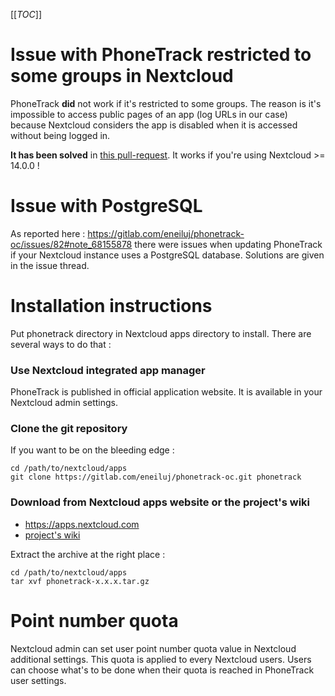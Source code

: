 [[_TOC_]]

# Issue with PhoneTrack restricted to some groups in Nextcloud

PhoneTrack **did** not work if it's restricted to some groups. The reason is it's impossible to access public pages of an app (log URLs in our case) because Nextcloud considers the app is disabled when it is accessed without being logged in.

**It has been solved** in [this pull-request](https://github.com/nextcloud/server/pull/8593). It works if you're using Nextcloud >= 14.0.0 !

# Issue with PostgreSQL

As reported here :
https://gitlab.com/eneiluj/phonetrack-oc/issues/82#note_68155878
there were issues when updating PhoneTrack if your Nextcloud instance uses a PostgreSQL database. Solutions are given in the issue thread.

# Installation instructions

Put phonetrack directory in Nextcloud apps directory to install.
There are several ways to do that :

### Use Nextcloud integrated app manager

PhoneTrack is published in official application website. It is available in your Nextcloud admin settings.

### Clone the git repository

If you want to be on the bleeding edge :

```
cd /path/to/nextcloud/apps
git clone https://gitlab.com/eneiluj/phonetrack-oc.git phonetrack
```

### Download from Nextcloud apps website or the project's wiki

* https://apps.nextcloud.com 
* [project's wiki](https://gitlab.com/eneiluj/phonetrack-oc/wikis/home#releases-for-nextcloud)

Extract the archive at the right place :
```
cd /path/to/nextcloud/apps
tar xvf phonetrack-x.x.x.tar.gz
```

# Point number quota

Nextcloud admin can set user point number quota value in Nextcloud additional settings. This quota is applied to every Nextcloud users. Users can choose what's to be done when their quota is reached in PhoneTrack user settings.